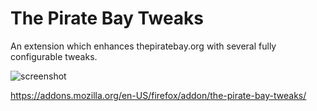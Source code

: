 # The Pirate Bay Tweaks
An extension which enhances thepiratebay.org with several fully configurable tweaks. 

![screenshot](https://addons.cdn.mozilla.net/user-media/previews/full/183/183608.png?modified=1491239123)

https://addons.mozilla.org/en-US/firefox/addon/the-pirate-bay-tweaks/
